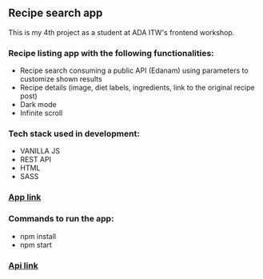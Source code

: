 ## Recipe search app

 This is my 4th project as a student at ADA ITW's frontend workshop.

### Recipe listing app with the following functionalities:

- Recipe search consuming a public API (Edanam) using parameters to customize shown results
- Recipe details (image, diet labels, ingredients, link to the original recipe post)
- Dark mode
- Infinite scroll

### Tech stack used in development:
- VANILLA JS
- REST API
- HTML
- SASS

### [App link](https://rociodure12.github.io/search-recipes/)

### Commands to run the app:
- npm install
- npm start

### [Api link](https://www.edamam.com/)
